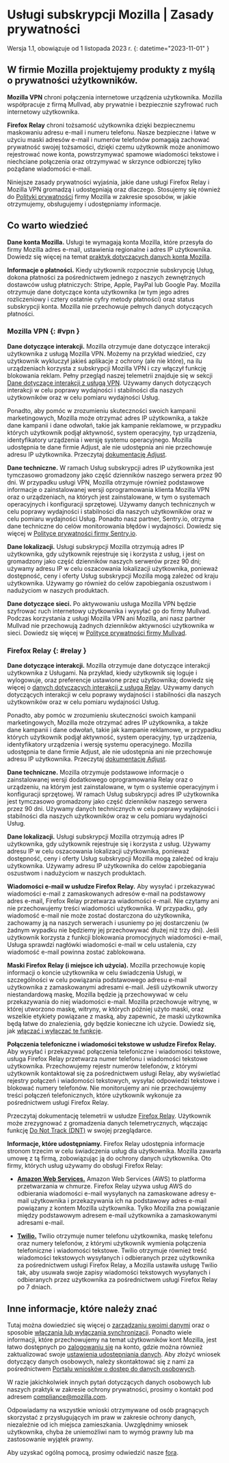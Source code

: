 # Usługi subskrypcji Mozilla | Zasady prywatności

Wersja 1.1, obowiązuje od 1 listopada 2023 r.
{: datetime="2023-11-01" }

## W firmie Mozilla projektujemy produkty z myślą o prywatności użytkowników.

__Mozilla VPN__ chroni połączenia internetowe urządzenia użytkownika. Mozilla współpracuje z firmą Mullvad, aby prywatnie i bezpiecznie szyfrować ruch internetowy użytkownika.

__Firefox Relay__ chroni tożsamość użytkownika dzięki bezpiecznemu maskowaniu adresu e-mail i numeru telefonu. Nasze bezpieczne i łatwe w użyciu maski adresów e-mail i numerów telefonów pomagają zachować prywatność swojej tożsamości, dzięki czemu użytkownik może anonimowo rejestrować nowe konta, powstrzymywać spamowe wiadomości tekstowe i niechciane połączenia oraz otrzymywać w skrzynce odbiorczej tylko pożądane wiadomości e-mail.

Niniejsze zasady prywatności wyjaśnia, jakie dane usługi Firefox Relay i Mozilla VPN gromadzą i udostępniają oraz dlaczego. Stosujemy się również do [Polityki prywatności](https://www.mozilla.org/privacy/) firmy Mozilla w zakresie sposobów, w jakie otrzymujemy, obsługujemy i udostępniamy informacje.

## Co warto wiedzieć

__Dane konta Mozilla.__ Usługi te wymagają konta Mozilla, które przesyła do firmy Mozilla adres e-mail, ustawienia regionalne i adres IP użytkownika. Dowiedz się więcej na temat [praktyk dotyczących danych konta Mozilla](https://www.mozilla.org/privacy/mozilla-accounts/).

__Informacje o płatności.__ Kiedy użytkownik rozpocznie subskrypcję Usług, dokona płatności za pośrednictwem jednego z naszych zewnętrznych dostawców usług płatniczych: Stripe, Apple, PayPal lub Google Pay. Mozilla otrzymuje dane dotyczące konta użytkownika (w tym jego adres rozliczeniowy i cztery ostatnie cyfry metody płatności) oraz status subskrypcji konta. Mozilla nie przechowuje pełnych danych dotyczących płatności.

### Mozilla VPN {: #vpn }

__Dane dotyczące interakcji.__ Mozilla otrzymuje dane dotyczące interakcji użytkownika z usługą Mozilla VPN. Możemy na przykład wiedzieć, czy użytkownik wykluczył jakieś aplikacje z ochrony (ale nie które), na ilu urządzeniach korzysta z subskrypcji Mozilla VPN i czy włączył funkcję blokowania reklam. Pełny przegląd naszej telemetrii znajduje się w sekcji [Dane dotyczące interakcji z usługą VPN](https://dictionary.telemetry.mozilla.org/apps/mozilla_vpn). Używamy danych dotyczących interakcji w celu poprawy wydajności i stabilności dla naszych użytkowników oraz w celu pomiaru wydajności Usług.

Ponadto, aby pomóc w zrozumieniu skuteczności swoich kampanii marketingowych, Mozilla może otrzymać adres IP użytkownika, a także dane kampanii i dane odwołań, takie jak kampanie reklamowe, w przypadku których użytkownik podjął aktywność, system operacyjny, typ urządzenia, identyfikatory urządzenia i wersję systemu operacyjnego. Mozilla udostępnia te dane firmie Adjust, ale nie udostępnia ani nie przechowuje adresu IP użytkownika. Przeczytaj [dokumentację Adjust](https://github.com/mozilla-mobile/mozilla-vpn-client/blob/main/src/adjust/adjust.md).

__Dane techniczne.__ W ramach Usług subskrypcji adres IP użytkownika jest tymczasowo gromadzony jako część dzienników naszego serwera przez 90 dni. W przypadku usługi VPN, Mozilla otrzymuje również podstawowe informacje o zainstalowanej wersji oprogramowania klienta Mozilla VPN oraz o urządzeniach, na których jest zainstalowane, w tym o systemach operacyjnych i konfiguracji sprzętowej. Używamy danych technicznych w celu poprawy wydajności i stabilności dla naszych użytkowników oraz w celu pomiaru wydajności Usług. Ponadto nasz partner, Sentry.io, otrzyma dane techniczne do celów monitorowania błędów i wydajności. Dowiedz się więcej w [Polityce prywatności firmy Sentry.io](https://sentry.io/privacy/).

__Dane lokalizacji.__ Usługi subskrypcji Mozilla otrzymują adres IP użytkownika, gdy użytkownik rejestruje się i korzysta z usług, i jest on gromadzony jako część dzienników naszych serwerów przez 90 dni; używamy adresu IP w celu oszacowania lokalizacji użytkownika, ponieważ dostępność, ceny i oferty Usług subskrypcji Mozilla mogą zależeć od kraju użytkownika. Używamy go również do celów zapobiegania oszustwom i nadużyciom w naszych produktach.

__Dane dotyczące sieci.__ Po aktywowaniu usługa Mozilla VPN będzie szyfrować ruch internetowy użytkownika i wysyłać go do firmy Mullvad. Podczas korzystania z usługi Mozilla VPN ani Mozilla, ani nasz partner Mullvad nie przechowują żadnych dzienników aktywności użytkownika w sieci. Dowiedz się więcej w [Polityce prywatności firmy Mullvad](https://mullvad.net/help/no-logging-data-policy/).

### Firefox Relay {: #relay }

__Dane dotyczące interakcji.__ Mozilla otrzymuje dane dotyczące interakcji użytkownika z Usługami. Na przykład, kiedy użytkownik się loguje i wylogowuje, oraz preferencje ustawione przez użytkownika; dowiedz się więcej o [danych dotyczących interakcji z usługą Relay](https://github.com/mozilla/fx-private-relay/blob/main/METRICS.md). Używamy danych dotyczących interakcji w celu poprawy wydajności i stabilności dla naszych użytkowników oraz w celu pomiaru wydajności Usług.

Ponadto, aby pomóc w zrozumieniu skuteczności swoich kampanii marketingowych, Mozilla może otrzymać adres IP użytkownika, a także dane kampanii i dane odwołań, takie jak kampanie reklamowe, w przypadku których użytkownik podjął aktywność, system operacyjny, typ urządzenia, identyfikatory urządzenia i wersję systemu operacyjnego. Mozilla udostępnia te dane firmie Adjust, ale nie udostępnia ani nie przechowuje adresu IP użytkownika. Przeczytaj [dokumentację Adjust](https://github.com/mozilla-mobile/mozilla-vpn-client/blob/main/src/adjust/adjust.md).

__Dane techniczne.__ Mozilla otrzymuje podstawowe informacje o zainstalowanej wersji dodatkowego oprogramowania Relay oraz o urządzeniu, na którym jest zainstalowane, w tym o systemie operacyjnym i konfiguracji sprzętowej. W ramach Usług subskrypcji adres IP użytkownika jest tymczasowo gromadzony jako część dzienników naszego serwera przez 90 dni. Używamy danych technicznych w celu poprawy wydajności i stabilności dla naszych użytkowników oraz w celu pomiaru wydajności Usług.

__Dane lokalizacji.__ Usługi subskrypcji Mozilla otrzymują adres IP użytkownika, gdy użytkownik rejestruje się i korzysta z usług. Używamy adresu IP w celu oszacowania lokalizacji użytkownika, ponieważ dostępność, ceny i oferty Usług subskrypcji Mozilla mogą zależeć od kraju użytkownika. Używamy adresu IP użytkownika do celów zapobiegania oszustwom i nadużyciom w naszych produktach.

__Wiadomości e-mail w usłudze Firefox Relay.__ Aby wysyłać i przekazywać wiadomości e-mail z zamaskowanych adresów e-mail na podstawowy adres e-mail, Firefox Relay przetwarza wiadomości e-mail. Nie czytamy ani nie przechowujemy treści wiadomości użytkownika. W przypadku, gdy wiadomość e-mail nie może zostać dostarczona do użytkownika, zachowamy ją na naszych serwerach i usuniemy po jej dostarczeniu (w żadnym wypadku nie będziemy jej przechowywać dłużej niż trzy dni). Jeśli użytkownik korzysta z funkcji blokowania promocyjnych wiadomości e-mail, Usługa sprawdzi nagłówki wiadomości e-mail w celu ustalenia, czy wiadomość e-mail powinna zostać zablokowana.

__Maski Firefox Relay (i miejsce ich użycia).__ Mozilla przechowuje kopię informacji o koncie użytkownika w celu świadczenia Usługi, w szczególności w celu powiązania podstawowego adresu e-mail użytkownika z zamaskowanymi adresami e-mail. Jeśli użytkownik utworzy niestandardową maskę, Mozilla będzie ją przechowywać w celu przekazywania do niej wiadomości e-mail. Mozilla przechowuje witrynę, w której utworzono maskę, witryny, w których później użyto maski, oraz wszelkie etykiety powiązane z maską, aby zapewnić, że maski użytkownika będą łatwe do znalezienia, gdy będzie konieczne ich użycie. Dowiedz się, jak [włączać i wyłączać te funkcje](https://relay.firefox.com/faq).

__Połączenia telefoniczne i wiadomości tekstowe w usłudze Firefox Relay.__ Aby wysyłać i przekazywać połączenia telefoniczne i wiadomości tekstowe, usługa Firefox Relay przetwarza numer telefonu i wiadomości tekstowe użytkownika. Przechowujemy rejestr numerów telefonów, z którymi użytkownik kontaktował się za pośrednictwem usługi Relay, aby wyświetlać rejestry połączeń i wiadomości tekstowych, wysyłać odpowiedzi tekstowe i blokować numery telefonów. Nie monitorujemy ani nie przechowujemy treści połączeń telefonicznych, które użytkownik wykonuje za pośrednictwem usługi Firefox Relay.

Przeczytaj dokumentację telemetrii w usłudze [Firefox Relay](https://github.com/mozilla/fx-private-relay/blob/main/METRICS.md). Użytkownik może zrezygnować z gromadzenia danych telemetrycznych, włączając funkcję [Do Not Track (DNT)](https://support.mozilla.org/kb/how-do-i-turn-do-not-track-feature) w swojej przeglądarce.

__Informacje, które udostępniamy.__ Firefox Relay udostępnia informacje stronom trzecim w celu świadczenia usług dla użytkownika. Mozilla zawarła umowę z tą firmą, zobowiązując ją do ochrony danych użytkownika. Oto firmy, których usług używamy do obsługi Firefox Relay:

* __[Amazon Web Services.](https://aws.amazon.com/privacy/)__ Amazon Web Services (AWS) to platforma przetwarzania w chmurze. Firefox Relay używa usług AWS do odbierania wiadomości e-mail wysyłanych na zamaskowane adresy e-mail użytkownika i przekazywania ich na podstawowy adres e-mail powiązany z kontem Mozilla użytkownika. Tylko Mozilla zna powiązanie między podstawowym adresem e-mail użytkownika a zamaskowanymi adresami e-mail.

* __[Twilio.](https://www.twilio.com/en-us/legal/privacy)__ Twilio otrzymuje numer telefonu użytkownika, maskę telefonu oraz numery telefonów, z którymi użytkownik wymienia połączenia telefoniczne i wiadomości tekstowe. Twilio otrzymuje również treść wiadomości tekstowych wysyłanych i odbieranych przez użytkownika za pośrednictwem usługi Firefox Relay, a Mozilla ustawiła usługę Twilio tak, aby usuwała swoje zapisy wiadomości tekstowych wysyłanych i odbieranych przez użytkownika za pośrednictwem usługi Firefox Relay po 7 dniach.

## Inne informacje, które należy znać

Tutaj można dowiedzieć się więcej o [zarządzaniu swoimi danymi](https://support.mozilla.org/kb/firefox-accounts-managing-account-data) oraz o sposobie [włączania lub wyłączania synchronizacji](https://support.mozilla.org/kb/how-do-i-set-sync-my-computer). Ponadto wiele informacji, które przechowujemy na temat użytkowników kont Mozilla, jest łatwo dostępnych po [zalogowaniu się](https://accounts.firefox.com/signin) na konto, gdzie można również zaktualizować swoje [ustawienia udostępniania danych](https://accounts.firefox.com/settings/). Aby złożyć wniosek dotyczący danych osobowych, należy skontaktować się z nami za pośrednictwem [Portalu wniosków o dostęp do danych osobowych](https://privacyportal.onetrust.com/webform/1350748f-7139-405c-8188-22740b3b5587/4ba08202-2ede-4934-a89e-f0b0870f95f0).

W razie jakichkolwiek innych pytań dotyczących danych osobowych lub naszych praktyk w zakresie ochrony prywatności, prosimy o kontakt pod adresem compliance@mozilla.com.

Odpowiadamy na wszystkie wnioski otrzymywane od osób pragnących skorzystać z przysługujących im praw w zakresie ochrony danych, niezależnie od ich miejsca zamieszkania. Uwzględnimy wniosek użytkownika, chyba że uniemożliwi nam to wymóg prawny lub ma zastosowanie wyjątek prawny.

Aby uzyskać ogólną pomocą, prosimy odwiedzić nasze [fora](https://support.mozilla.org/).
